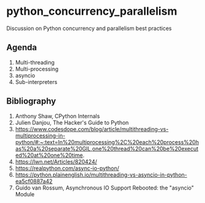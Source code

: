 # python_concurrency_parallelism
Discussion on Python concurrency and parallelism best practices

## Agenda
1. Multi-threading
2. Multi-processing
3. asyncio
4. Sub-interpreters

## Bibliography
1. Anthony Shaw, CPython Internals
2. Julien Danjou, The Hacker's Guide to Python
3. https://www.codesdope.com/blog/article/multithreading-vs-multiprocessing-in-python/#:~:text=In%20multiprocessing%2C%20each%20process%20has%20a%20separate%20GIL,one%20thread%20can%20be%20executed%20at%20one%20time.
4. https://lwn.net/Articles/820424/
5. https://realpython.com/async-io-python/
6. https://python.plainenglish.io/multithreading-vs-asyncio-in-python-ea5cf0887a42
7. Guido van Rossum, Asynchronous IO Support Rebooted: the "asyncio" Module